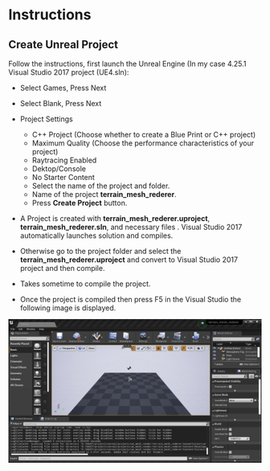 # Instructions

## Create Unreal Project

Follow the instructions, first launch the Unreal Engine (In my case 4.25.1 Visual Studio 2017 project (UE4.sln):

* Select Games, Press Next

* Select Blank, Press Next

* Project Settings
  * C++ Project (Choose whether to create a Blue Print or C++ project)
  * Maximum Quality (Choose the performance characteristics of your project)
  * Raytracing Enabled
  * Dektop/Console
  * No Starter Content
  * Select the name of the project and folder.
  * Name of the project **terrain_mesh_rederer**.
  * Press **Create Project** button.
  
* A Project is created with **terrain_mesh_rederer.uproject**,  **terrain_mesh_rederer.sln**, and necessary files .  Visual Studio 2017 automatically launches solution and compiles.

* Otherwise go to the project folder and select the **terrain_mesh_rederer.uproject** and convert to Visual Studio  2017 project and then compile.

* Takes sometime to compile the project.

* Once the project is compiled then press F5 in the Visual Studio the following image is displayed.

![Initital Project Cration Output](images\initital_project_creation_output.JPG)

  

  

  


